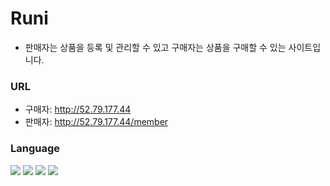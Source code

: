 # Runi
 - 판매자는 상품을 등록 및 관리할 수 있고 구매자는 상품을 구매할 수 있는 사이트입니다.

### URL
 - 구매자: http://52.79.177.44
 - 판매자: http://52.79.177.44/member
 
### Language
<img src="https://img.shields.io/badge/JAVA-007396?style=flat-square&logo=JAVA&logoColor=white"/>  <img src="https://img.shields.io/badge/Spring Boot-6DB33F?style=flat-square&logo=Spring Boot&logoColor=white"/>
<img src="https://img.shields.io/badge/HTML5-e34f26?style=flat-square&logo=HTML&logoColor=white"/> 
<img src="https://img.shields.io/badge/JavaScript-e7df1e?style=flat-square&logo=JavaScript&logoColor=white"/>
